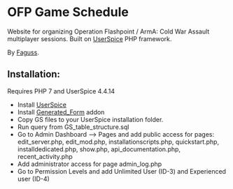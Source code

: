 # OFP Game Schedule

Website for organizing Operation Flashpoint / ArmA: Cold War Assault multiplayer sessions. Built on [UserSpice](https://userspice.com/) PHP framework.

By [Faguss](https://ofp-faguss.com).


## Installation:

Requires PHP 7 and UserSpice 4.4.14

* Install [UserSpice](https://github.com/mudmin/UserSpice4)
* Install [Generated_Form](https://github.com/Faguss/Generated_Form) addon
* Copy GS files to your UserSpice installation folder.
* Run query from GS_table_structure.sql
* Go to Admin Dashboard --> Pages and add public access for pages: edit_server.php, edit_mod.php, installationscripts.php, quickstart.php, installdedicated.php, show.php, api_documentation.php, recent_activity.php
* Add administrator access for page admin_log.php
* Go to Permission Levels and add Unlimited User (ID-3) and Experienced user (ID-4)
